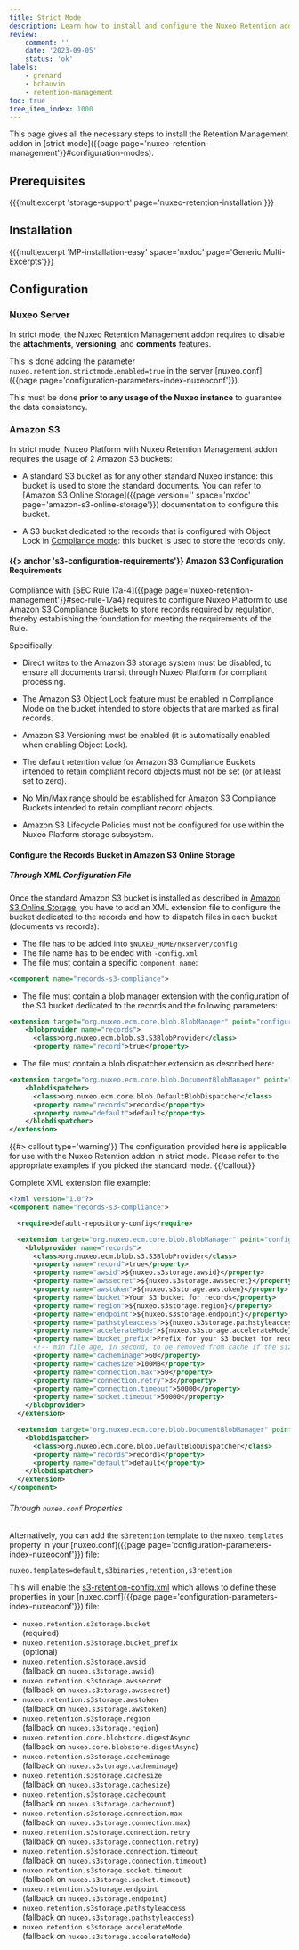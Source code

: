 ```yaml
---
title: Strict Mode
description: Learn how to install and configure the Nuxeo Retention addon in strict mode (formerly known as compliance mode).
review:
    comment: ''
    date: '2023-09-05'
    status: 'ok'
labels:
    - grenard
    - bchauvin
    - retention-management
toc: true
tree_item_index: 1000
---
```


This page gives all the necessary steps to install the Retention Management addon in [strict mode]({{page page='nuxeo-retention-management'}}#configuration-modes).

## Prerequisites

{{{multiexcerpt 'storage-support' page='nuxeo-retention-installation'}}}

## Installation

{{{multiexcerpt 'MP-installation-easy' space='nxdoc' page='Generic Multi-Excerpts'}}}

## Configuration

### Nuxeo Server

In strict mode, the Nuxeo Retention Management addon requires to disable the **attachments**, **versioning**, and **comments** features.

This is done adding the parameter `nuxeo.retention.strictmode.enabled=true` in the server [nuxeo.conf]({{page page='configuration-parameters-index-nuxeoconf'}}).

This must be done **prior to any usage of the Nuxeo instance** to guarantee the data consistency.

### Amazon S3

In strict mode, Nuxeo Platform with Nuxeo Retention Management addon requires the usage of 2 Amazon S3 buckets:

- A standard S3 bucket as for any other standard Nuxeo instance: this bucket is used to store the standard documents. You can refer to [Amazon S3 Online Storage]({{page version='' space='nxdoc' page='amazon-s3-online-storage'}}) documentation to configure this bucket.

- A S3 bucket dedicated to the records that is configured with Object Lock in [Compliance mode](#s3-configuration-requirements): this bucket is used to store the records only. 

#### {{> anchor 's3-configuration-requirements'}} Amazon S3 Configuration Requirements

Compliance with [SEC Rule 17a-4]({{page page='nuxeo-retention-management'}}#sec-rule-17a4) requires to configure Nuxeo Platform to use Amazon S3 Compliance Buckets to store records required by regulation, thereby establishing the foundation for meeting the requirements of the Rule.</br>

Specifically:

- Direct writes to the Amazon S3 storage system must be disabled, to ensure all documents transit through Nuxeo Platform for compliant processing.

- The Amazon S3 Object Lock feature must be enabled in Compliance Mode on the bucket intended to store objects that are marked as final records.

- Amazon S3 Versioning must be enabled (it is automatically enabled when enabling Object Lock).

- The default retention value for Amazon S3 Compliance Buckets intended to retain compliant record objects must not be set (or at least set to zero).

- No Min/Max range should be established for Amazon S3 Compliance Buckets intended to retain compliant record objects.

- Amazon S3 Lifecycle Policies must not be configured for use within the Nuxeo Platform storage subsystem.

#### Configure the Records Bucket in Amazon S3 Online Storage

##### Through XML Configuration File

Once the standard Amazon S3 bucket is installed as described in [Amazon S3 Online Storage](https://connect.nuxeo.com/nuxeo/site/marketplace/package/amazon-s3-online-storage), you have to add an XML extension file to configure the bucket dedicated to the records and how to dispatch files in each bucket (documents vs records):
- The file has to be added into `$NUXEO_HOME/nxserver/config`
- The file name has to be ended with `-config.xml`
- The file must contain a specific `component name`:

```xml
<component name="records-s3-compliance">
```
- The file must contain a blob manager extension with the configuration of the S3 bucket dedicated to the records and the following parameters:

```xml
<extension target="org.nuxeo.ecm.core.blob.BlobManager" point="configuration">
    <blobprovider name="records">
      <class>org.nuxeo.ecm.blob.s3.S3BlobProvider</class>
      <property name="record">true</property>
```
- The file must contain a blob dispatcher extension as described here:

```xml
<extension target="org.nuxeo.ecm.core.blob.DocumentBlobManager" point="configuration">
    <blobdispatcher>
      <class>org.nuxeo.ecm.core.blob.DefaultBlobDispatcher</class>
      <property name="records">records</property>
      <property name="default">default</property>
    </blobdispatcher>
</extension>
```

{{#> callout type='warning'}}
The configuration provided here is applicable for use with the Nuxeo Retention addon in strict mode. Please refer to the appropriate examples if you picked the standard mode.
{{/callout}}

Complete XML extension file example:
```xml
<?xml version="1.0"?>
<component name="records-s3-compliance">

  <require>default-repository-config</require>

  <extension target="org.nuxeo.ecm.core.blob.BlobManager" point="configuration">
    <blobprovider name="records">
      <class>org.nuxeo.ecm.blob.s3.S3BlobProvider</class>
      <property name="record">true</property>
      <property name="awsid">${nuxeo.s3storage.awsid}</property>
      <property name="awssecret">${nuxeo.s3storage.awssecret}</property>
      <property name="awstoken">${nuxeo.s3storage.awstoken}</property>
      <property name="bucket">Your S3 bucket for records</property>
      <property name="region">${nuxeo.s3storage.region}</property>
      <property name="endpoint">${nuxeo.s3storage.endpoint}</property>
      <property name="pathstyleaccess">${nuxeo.s3storage.pathstyleaccess}</property>
      <property name="accelerateMode">${nuxeo.s3storage.accelerateMode}</property>
      <property name="bucket_prefix">Prefix for your S3 bucket for records</property>
      <!-- min file age, in second, to be removed from cache if the size max size is reached, default is 3600 -->
      <property name="cacheminage">60</property>
      <property name="cachesize">100MB</property>
      <property name="connection.max">50</property>
      <property name="connection.retry">3</property>
      <property name="connection.timeout">50000</property>
      <property name="socket.timeout">50000</property>
    </blobprovider>
  </extension>

  <extension target="org.nuxeo.ecm.core.blob.DocumentBlobManager" point="configuration">
    <blobdispatcher>
      <class>org.nuxeo.ecm.core.blob.DefaultBlobDispatcher</class>
      <property name="records">records</property>
      <property name="default">default</property>
    </blobdispatcher>
  </extension>
</component>
```

###### Through `nuxeo.conf` Properties

Alternatively, you can add the `s3retention` template to the `nuxeo.templates` property in your [nuxeo.conf]({{page page='configuration-parameters-index-nuxeoconf'}}) file:
```
nuxeo.templates=default,s3binaries,retention,s3retention
```

This will enable the [s3-retention-config.xml](https://github.com/nuxeo/nuxeo-retention/blob/lts-2021/nuxeo-retention-package/src/main/resources/install/templates/s3retention/nxserver/config/s3-retention-config.xml.nxftl) which allows to define these properties in your [nuxeo.conf]({{page page='configuration-parameters-index-nuxeoconf'}}) file:
  - `nuxeo.retention.s3storage.bucket`</br>
    (required)
  - `nuxeo.retention.s3storage.bucket_prefix`</br>
    (optional)
  - `nuxeo.retention.s3storage.awsid`</br>
    (fallback on `nuxeo.s3storage.awsid`)
  - `nuxeo.retention.s3storage.awssecret`</br>
    (fallback on `nuxeo.s3storage.awssecret`)
  - `nuxeo.retention.s3storage.awstoken`</br>
    (fallback on `nuxeo.s3storage.awstoken`)
  - `nuxeo.retention.s3storage.region`</br>
    (fallback on `nuxeo.s3storage.region`)
  - `nuxeo.retention.core.blobstore.digestAsync`</br>
    (fallback on `nuxeo.core.blobstore.digestAsync`)
  - `nuxeo.retention.s3storage.cacheminage`</br>
    (fallback on `nuxeo.s3storage.cacheminage`)
  - `nuxeo.retention.s3storage.cachesize`</br>
    (fallback on `nuxeo.s3storage.cachesize`)
  - `nuxeo.retention.s3storage.cachecount`</br>
    (fallback on `nuxeo.s3storage.cachecount`)
  - `nuxeo.retention.s3storage.connection.max`</br>
    (fallback on `nuxeo.s3storage.connection.max`)
  - `nuxeo.retention.s3storage.connection.retry`</br>
    (fallback on `nuxeo.s3storage.connection.retry`)
  - `nuxeo.retention.s3storage.connection.timeout` </br>
    (fallback on `nuxeo.s3storage.connection.timeout`)
  - `nuxeo.retention.s3storage.socket.timeout` </br>
    (fallback on `nuxeo.s3storage.socket.timeout`)
  - `nuxeo.retention.s3storage.endpoint`</br>
    (fallback on `nuxeo.s3storage.endpoint`)
  - `nuxeo.retention.s3storage.pathstyleaccess`</br>
    (fallback on `nuxeo.s3storage.pathstyleaccess`)
  - `nuxeo.retention.s3storage.accelerateMode`</br>
    (fallback on `nuxeo.s3storage.accelerateMode`)
